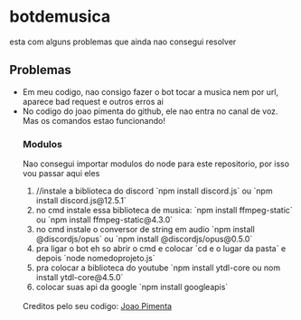 # botdemusica
 esta com alguns problemas que ainda nao consegui resolver

<h2>Problemas</h2>
<ul>
 <li>Em meu codigo, nao consigo fazer o bot tocar a musica nem por url, aparece bad request e outros erros ai</li>
 <li>No codigo do joao pimenta do github, ele nao entra no canal de voz. Mas os comandos estao funcionando!</li>
 
 <h3>Modulos</h3>
 <p>Nao consegui importar modulos do node para este repositorio, por isso vou passar aqui eles</p>
 <ol>
 <li>//instale a biblioteca do discord `npm install discord.js` ou `npm install discord.js@12.5.1`</li>
 <li>no cmd instale essa biblioteca de musica: `npm install ffmpeg-static` ou `npm install ffmpeg-static@4.3.0`</li>
 <li>no  cmd instale o conversor de string em audio `npm install @discordjs/opus` ou `npm install @discordjs/opus@0.5.0`</li>
 <li>pra ligar o bot eh so abrir o cmd e colocar `cd e o lugar da pasta` e depois `node nomedoprojeto.js`</li>
 <li>pra colocar a biblioteca do youtube `npm install ytdl-core ou nom install ytdl-core@4.5.0`</li>
 <li>colocar suas api da google `npm install googleapis`</li>
 </ol>
 <br>
 Creditos pelo seu codigo: <a href="https://github.com/PimentaJoao">Joao Pimenta</a>
